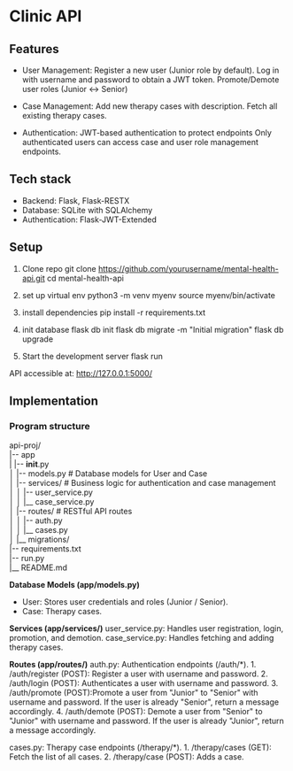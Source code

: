 # Clinic API 

## Features
- User Management:
Register a new user (Junior role by default).
Log in with username and password to obtain a JWT token.
Promote/Demote user roles (Junior <-> Senior)

- Case Management:
Add new therapy cases with description.
Fetch all existing therapy cases.

- Authentication:
JWT-based authentication to protect endpoints
Only authenticated users can access case and user role management endpoints.


## Tech stack
- Backend: Flask, Flask-RESTX
- Database: SQLite with SQLAlchemy
- Authentication: Flask-JWT-Extended

## Setup
1. Clone repo
git clone https://github.com/yourusername/mental-health-api.git
cd mental-health-api

2. set up virtual env
python3 -m venv myenv
source myenv/bin/activate  

3. install dependencies
pip install -r requirements.txt

4. init database
flask db init
flask db migrate -m "Initial migration"
flask db upgrade

5. Start the development server
flask run

API accessible at: http://127.0.0.1:5000/


## Implementation 

### Program structure 
api-proj/ \
|-- app \
|   |-- __init__.py \
│   |-- models.py          # Database models for  User and Case \
│   |-- services/          # Business logic for authentication and case management \
│   │   |-- user_service.py \
│   │   |__ case_service.py \
│   |-- routes/            # RESTful API routes \
│   │   |-- auth.py \
│   │   |__ cases.py \
│   |__ migrations/ \
|-- requirements.txt \
|-- run.py \
|__ README.md 

**Database Models (app/models.py)**
- User: Stores user credentials and roles (Junior / Senior).
- Case: Therapy cases.

**Services (app/services/)**
user_service.py: Handles user registration, login, promotion, and demotion.
case_service.py: Handles fetching and adding therapy cases.

**Routes (app/routes/)**
auth.py: Authentication endpoints (/auth/*).
    1. /auth/register (POST): Register a user with username and password.
    2. /auth/login (POST): Authenticates a user with username and password.
    3. /auth/promote (POST):Promote a user from "Junior" to "Senior" with username and password. If the user is already "Senior", return a message accordingly.
    4. /auth/demote (POST): Demote a user from "Senior" to "Junior" with username and password. If the user is already "Junior", return a message accordingly.

cases.py: Therapy case endpoints (/therapy/*).
    1. /therapy/cases (GET): Fetch the list of all cases.
    2. /therapy/case (POST): Adds a case.

